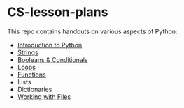 # CS-lesson-plans

This repo contains handouts on various aspects of Python:
* [Introduction to Python](Intro.md)
* [Strings](Strings.md)
* [Booleans & Conditionals](Booleans_conditionals.md)
* [Loops](Loops.md)
* [Functions](Functions.md)
* Lists
* Dictionaries
* [Working with Files](Files.md)
